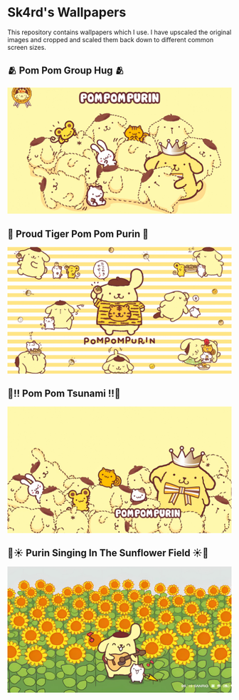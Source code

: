 

# Sk4rd's Wallpapers

This repository contains wallpapers which I use. I have upscaled the
original images and cropped and scaled them back down to different
common screen sizes.


## 🫂 Pom Pom Group Hug 🫂

![img](1920x1080/1920x1080_purin-group-hug.jpg)


## 🐯 Proud Tiger Pom Pom Purin 🐯

![img](1920x1080/1920x1080_purin-proud-tiger.jpg)


## 🌊‼️ Pom Pom Tsunami ‼️🌊

![img](1920x1080/1920x1080_purin-tsunami.jpg)


## 🌻☀️ Purin Singing In The Sunflower Field ☀️🌻

![img](1920x1080/1920x1080_purin-sunflower-field.jpg)

